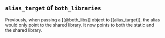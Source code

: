 ## `alias_target` of `both_libraries`

Previously, when passing a [[@both_libs]] object to [[alias_target]], the alias
would only point to the shared library. It now points to both the static and the
shared library.
